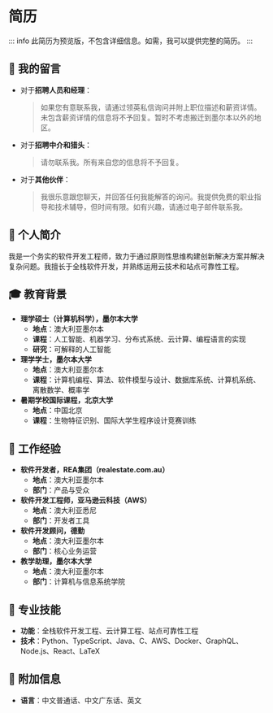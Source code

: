 # 简历

::: info
此简历为预览版，不包含详细信息。如需，我可以提供完整的简历。
:::

## 📨 我的留言

- 对于**招聘人员和经理**：
  > 如果您有意联系我，请通过领英私信询问并附上职位描述和薪资详情。未包含薪资详情的信息将不予回复。暂时不考虑搬迁到墨尔本以外的地区。
- 对于**招聘中介和猎头**：
  > 请勿联系我。所有来自您的信息将不予回复。
- 对于**其他伙伴**：
  > 我很乐意跟您聊天，并回答任何我能解答的询问。我提供免费的职业指导和技术辅导，但时间有限。如有兴趣，请通过电子邮件联系我。

## 📇 个人简介

我是一个务实的软件开发工程师，致力于通过原则性思维构建创新解决方案并解决复杂问题。我擅长于全栈软件开发，并熟练运用云技术和站点可靠性工程。

## 🎓 教育背景

- **理学硕士（计算机科学），墨尔本大学**
  - **地点**：澳大利亚墨尔本
  - **课程**：人工智能、机器学习、分布式系统、云计算、编程语言的实现
  - **研究**：可解释的人工智能
- **理学学士，墨尔本大学**
  - **地点**：澳大利亚墨尔本
  - **课程**：计算机编程、算法、软件模型与设计、数据库系统、计算机系统、离散数学、概率学
- **暑期学校国际课程，北京大学**
  - **地点**：中国北京
  - **课程**：生物特征识别、国际大学生程序设计竞赛训练

## 🏢 工作经验

- **软件开发者，REA集团（realestate.com.au）**
  - **地点**：澳大利亚墨尔本
  - **部门**：产品与受众
- **软件开发工程师，亚马逊云科技（AWS）**
  - **地点**：澳大利亚悉尼
  - **部门**：开发者工具
- **软件开发顾问，德勤**
  - **地点**：澳大利亚墨尔本
  - **部门**：核心业务运营
- **教学助理，墨尔本大学**
  - **地点**：澳大利亚墨尔本
  - **部门**：计算机与信息系统学院

## 🚀 专业技能

- **功能**：全栈软件开发工程、云计算工程、站点可靠性工程
- **技术**：Python、TypeScript、Java、C、AWS、Docker、GraphQL、Node.js、React、LaTeX

## 🍟 附加信息

- **语言**：中文普通话、中文广东话、英文
